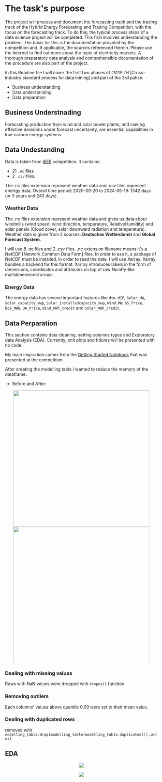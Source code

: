# The task's purpose
The project will process and document the forecasting track and the trading track of the Hybrid Energy Forecasting and Trading Competition, with the focus on the forecasting track. To do this, the typical process steps of a data science project will be completed. This first involves understanding the problem. The basis for this is the documentation provided by the competition and, if applicable, the sources referenced therein. Please use the Internet to find out more about the topic of electricity markets. A thorough preparatory data analysis and comprehensible documentation of the procedure are also part of the project.

In this Readme file I will cover the first two phases of `CRISP-DM` [Cross-industry standard process for data mining] and part of the 3rd pahse:
* Business understanding
* Data understanding
* Data preparation

## Business Understnading
Forecasting production from wind and solar power plants, and making effective decisions under forecast uncertainty, are essential capabilities in low-carbon energy systems.

## Data Undestanding
Data is taken from [IEEE](https://ieee-dataport.org/competitions/hybrid-energy-forecasting-and-trading-competition) competition.
It contains:
* 21 `.nc` files
* 2 `.csv` files.

The .nc files extension represent weather data and .csv files represent enertgy data.
Overall time period: 2020-09-20 to 2024-05-19: 1342 days (or 3 years and 243 days).

### Weather Data

The .nc files extension represent weather data and gives us data about windmills (wind speed, wind direction, temperature, RelativeHumidity) and solar panels (Cloud cover, solar downward radiation and temperature).
Weather data is given from 2 sources: **Deutsches Wetterdienst** and **Global Forecast System**.

I will use 8 .nc files and 2 .csv files.
.nc extension filename means it's a NetCDF [Network Common Data Form] files. In order to use it, a package of NetCDF must be installed.
In order to read the data, I will use Xarray. Xarray bundles a backend for this format. Xarray introduces labels in the form of dimensions, coordinates and attributes on top of raw NumPy-like multidimensional arrays.

### Energy Data

The energy data has several important features like `dtm`, `MIP`, `Solar_MW`, `Solar_capacity_mwp`, `Solar_installedcapacity_mwp`, `Wind_MW`, `SS_Price`, `boa_MWh`,
       `DA_Price`, `Wind_MWh_credit` and `Solar_MWh_credit`.



## Data Perparation

This section contains data cleaning, setting columns types and Exploratory data Analysis (EDA). Currently, onlt plots and fidures will be presented with no code.

My main inspiration comes from the [Getting Started Notebook](https://github.com/jbrowell/HEFTcom24/blob/main/Getting%20Started.ipynb) that was presented at the competition

After creating the modelling table I wanted to reduce the memory of the dataframe.
* Before and After:
<p align="center">
  <img src="https://i.imgur.com/O9Gp9ox.png" width="450"/>
  <img src="https://i.imgur.com/kvRwmWH.png" width="450"/>
</p>

### Dealing with missing values
Rows with NaN values were dropped with `dropna()` function

### Removing outliers
Each columns' values above quantile 0.99 were set to their mean value.

### Dealing with duplicated rows
removed with `modelling_table.drop(modelling_table[modelling_table.duplicated()].index)`

## EDA


<p align="center">
  <img src="https://i.imgur.com/rx4c17M.png"/>
</p>

<p align="center">
  <img src="https://i.imgur.com/TaPTB5j.png"/>
</p>





